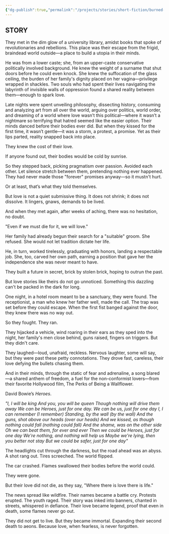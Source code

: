 ```yaml
---
{"dg-publish":true,"permalink":"/projects/stories/short-fiction/burned-against-the-wind/","created":"2025-03-01T20:53:01.867+05:30","updated":"2025-03-01T22:14:57.192+05:30"}
---
```


## STORY

They met in the dim glow of a university library, amidst books that spoke of revolutionaries and rebellions. This place was their escape from the frigid, braindead world outside—a place to build a utopia in their minds.

He was from a lower caste; she, from an upper-caste conservative politically involved background. He knew the weight of a surname that shut doors before he could even knock. She knew the suffocation of the glass ceiling, the burden of her family's dignity placed on her vagina—privilege wrapped in shackles. Two souls who had spent their lives navigating the labyrinth of invisible walls of oppression found a shared reality between them—enough to spark love.

Late nights were spent unveiling philosophy, dissecting history, consuming and analyzing art from all over the world, arguing over politics, world order, and dreaming of a world where love wasn’t this political—where it wasn’t a nightmare so terrifying that hatred seemed like the easier option. Their minds danced before their bodies ever did. But when they kissed for the first time, it wasn’t gentle—it was a storm, a protest, a promise. Yet as their lips parted, reality snapped back into place.

They knew the cost of their love.

If anyone found out, their bodies would be cold by sunrise.

So they stepped back, picking pragmatism over passion. Avoided each other. Let silence stretch between them, pretending nothing ever happened. They had never made those "forever" promises anyway—so it mustn't hurt.

Or at least, that’s what they told themselves.

But love is not a quiet submissive thing. It does not shrink; it does not dissolve. It lingers, gnaws, demands to be lived.

And when they met again, after weeks of aching, there was no hesitation, no doubt.

"Even if we must die for it, we will love."

Her family had already begun their search for a "suitable" groom. She refused. She would not let tradition dictate her life. 

He, in turn, worked tirelessly, graduating with honors, landing a respectable job. She, too, carved her own path, earning a position that gave her the independence she was never meant to have. 

They built a future in secret, brick by stolen brick, hoping to outrun the past.

But love stories like theirs do not go unnoticed. Something this dazzling can't be packed in the dark for long. 

One night, in a hotel room meant to be a sanctuary, they were found. The receptionist, a man who knew her father well, made the call. The trap was set before they could escape. When the first fist banged against the door, they knew there was no way out.

So they fought. They ran.

They hijacked a vehicle, wind roaring in their ears as they sped into the night, her family's men close behind, guns raised, fingers on triggers. But they didn't care. 

They laughed—loud, unafraid, reckless. Nervous laughter, some will say, but they were past these petty connotations. They drove fast, careless, their love defying the bullets chasing them.

And in their minds, through the static of fear and adrenaline, a song blared—a shared anthem of freedom, a fuel for the non-conformist lovers—from their favorite Hollywood film, The Perks of Being a Wallflower.

David Bowie’s *Heroes*.

*"I, I will be king
And you, you will be queen
Though nothing will drive them away
We can be Heroes, just for one day.
We can be us, just for one day
I, I can remember (I remember)
Standing, by the wall (by the wall)
And the guns, shot above our heads (over our heads)
And we kissed, as though nothing could fall (nothing could fall)
And the shame, was on the other side
Oh we can beat them, for ever and ever
Then we could be Heroes, just for one day
We're nothing, and nothing will help us 
Maybe we're lying, then you better not stay
But we could be safer, just for one day"*

The headlights cut through the darkness, but the road ahead was an abyss. A shot rang out. Tires screeched. The world flipped.

The car crashed. Flames swallowed their bodies before the world could. 

They were gone.

But their love did not die, as they say, "Where there is love there is life."

The news spread like wildfire. Their names became a battle cry. Protests erupted. The youth raged. Their story was inked into banners, chanted in streets, whispered in defiance. Their love became legend, proof that even in death, some flames never go out.

They did not get to live. But they became immortal. Expanding their second death to aeons. Because love, when fearless, is never forgotten. 
